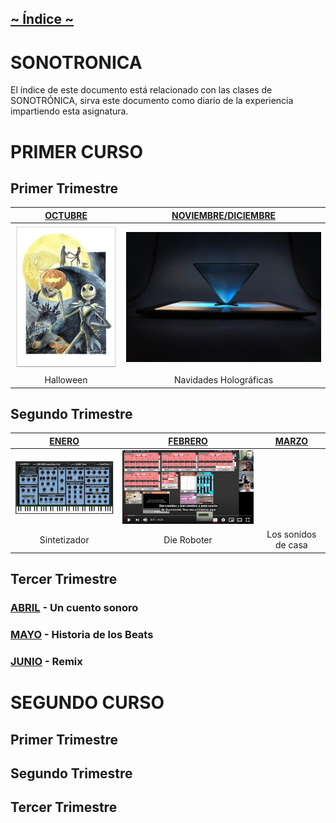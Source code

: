 ## [~ Índice ~](../README.md)

# SONOTRONICA

El índice de este documento está relacionado con las clases de SONOTRÓNICA,
sirva este documento como diario de la experiencia impartiendo esta asignatura.

# PRIMER CURSO

## Primer Trimestre

| [OCTUBRE](octubre.md)                                       | [NOVIEMBRE/DICIEMBRE](noviembre.md)           |
|                    :---------------------:                  |        :------------------------:             | 
| ![PesadillaAntesDeNavidad](imagenes/octubre/pesadilla.jpeg) | ![holograma](imagenes/noviembre/holograma.jpg)|
| Halloween                                                   | Navidades Holográficas                        |

## Segundo Trimestre 

|[ENERO](enero.md)                       |[FEBRERO](febrero.md)              |[MARZO](marzo.md)                      |
|        :---------------------:         |       :---------------------:     |         :---------------------:       |
|![Sintetizador](imagenes/enero/sintetizador-online-small.png) |![DieRoboter](imagenes/febrero/soundcool.png)|                             |
|  Sintetizador                              |Die Roboter                        |   Los sonidos de casa                 |



## Tercer Trimestre

### [ABRIL](abril.md) - Un cuento sonoro

### [MAYO](mayo.md) - Historia de los Beats

### [JUNIO](junio.md) - Remix


# SEGUNDO CURSO

## Primer Trimestre

## Segundo Trimestre

## Tercer Trimestre